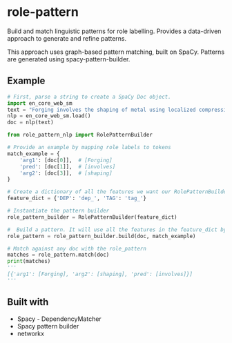 # role-pattern

Build and match linguistic patterns for role labelling. Provides a data-driven approach to generate and refine patterns.

This approach uses graph-based pattern matching, built on SpaCy. Patterns are generated using spacy-pattern-builder.

## Example

```python
# First, parse a string to create a SpaCy Doc object.
import en_core_web_sm
text = "Forging involves the shaping of metal using localized compressive forces."
nlp = en_core_web_sm.load()
doc = nlp(text)

from role_pattern_nlp import RolePatternBuilder

# Provide an example by mapping role labels to tokens
match_example = {
    'arg1': [doc[0]],  # [Forging]
    'pred': [doc[1]],  # [involves]
    'arg2': [doc[3]],  # [shaping]
}

# Create a dictionary of all the features we want our RolePatternBuilder to have access to when building and refining patterns
feature_dict = {'DEP': 'dep_', 'TAG': 'tag_'}

# Instantiate the pattern builder
role_pattern_builder = RolePatternBuilder(feature_dict)

#  Build a pattern. It will use all the features in the feature_dict by default
role_pattern = role_pattern_builder.build(doc, match_example)  

# Match against any doc with the role_pattern
matches = role_pattern.match(doc)
print(matches)
'''
[{'arg1': [Forging], 'arg2': [shaping], 'pred': [involves]}]
'''
```

## Built with

- Spacy - DependencyMatcher
- Spacy pattern builder
- networkx
